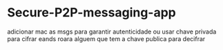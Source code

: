 # Secure-P2P-messaging-app
adicionar mac as msgs para garantir autenticidade ou
usar chave privada para cifrar eands roara alguem que tem a chave
publica para decifrar  